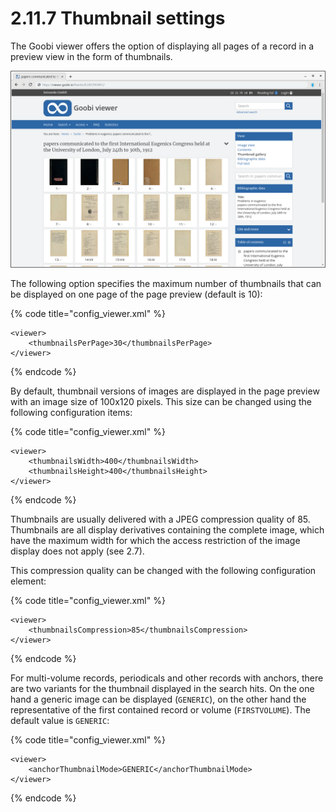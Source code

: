 # 2.11.7 Thumbnail settings

The Goobi viewer offers the option of displaying all pages of a record in a preview view in the form of thumbnails.

![Thumbnail preview](../../.gitbook/assets/2.11.7.png)

The following option specifies the maximum number of thumbnails that can be displayed on one page of the page preview \(default is 10\):

{% code title="config\_viewer.xml" %}
```markup
<viewer>
    <thumbnailsPerPage>30</thumbnailsPerPage>
</viewer>
```
{% endcode %}

By default, thumbnail versions of images are displayed in the page preview with an image size of 100x120 pixels. This size can be changed using the following configuration items:

{% code title="config\_viewer.xml" %}
```markup
<viewer>
    <thumbnailsWidth>400</thumbnailsWidth>
    <thumbnailsHeight>400</thumbnailsHeight>
</viewer>
```
{% endcode %}

Thumbnails are usually delivered with a JPEG compression quality of 85. Thumbnails are all display derivatives containing the complete image, which have the maximum width for which the access restriction of the image display does not apply \(see 2.7\). 

This compression quality can be changed with the following configuration element:

{% code title="config\_viewer.xml" %}
```markup
<viewer>
    <thumbnailsCompression>85</thumbnailsCompression>
</viewer>
```
{% endcode %}

For multi-volume records, periodicals and other records with anchors, there are two variants for the thumbnail displayed in the search hits. On the one hand a generic image can be displayed \(`GENERIC`\), on the other hand the representative of the first contained record or volume \(`FIRSTVOLUME`\). The default value is `GENERIC`:

{% code title="config\_viewer.xml" %}
```markup
<viewer>
    <anchorThumbnailMode>GENERIC</anchorThumbnailMode>
</viewer>
```
{% endcode %}

